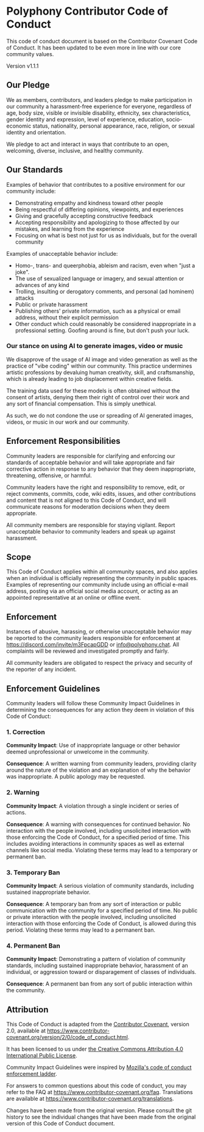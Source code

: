 # Polyphony Contributor Code of Conduct

This code of conduct document is based on the Contributor Covenant Code of Conduct. It has been
updated to be even more in line with our core community values.

Version v1.1.1

## Our Pledge

We as members, contributors, and leaders pledge to make participation in our
community a harassment-free experience for everyone, regardless of age, body
size, visible or invisible disability, ethnicity, sex characteristics, gender
identity and expression, level of experience, education, socio-economic status,
nationality, personal appearance, race, religion, or sexual identity
and orientation.

We pledge to act and interact in ways that contribute to an open, welcoming,
diverse, inclusive, and healthy community.

## Our Standards

Examples of behavior that contributes to a positive environment for our
community include:

- Demonstrating empathy and kindness toward other people
- Being respectful of differing opinions, viewpoints, and experiences
- Giving and gracefully accepting constructive feedback
- Accepting responsibility and apologizing to those affected by our mistakes,
  and learning from the experience
- Focusing on what is best not just for us as individuals, but for the
  overall community

Examples of unacceptable behavior include:

- Homo-, trans- and queerphobia, ableism and racism, even when "just a joke".
- The use of sexualized language or imagery, and sexual attention or
  advances of any kind
- Trolling, insulting or derogatory comments, and personal (ad hominem) attacks
- Public or private harassment
- Publishing others' private information, such as a physical or email
  address, without their explicit permission
- Other conduct which could reasonably be considered inappropriate in a
  professional setting. Goofing around is fine, but don't push your luck.

### Our stance on using AI to generate images, video or music

We disapprove of the usage of AI image and video generation as well as the practice of "vibe coding"
within our community. This practice undermines artistic professions by devaluing human creativity,
skill, and craftsmanship, which is already leading to job displacement within creative fields.

The training data used for these models is often obtained without the consent of artists, denying
them their right of control over their work and any sort of financial compensation. This is
simply unethical.

As such, we do not condone the use or spreading of AI generated images, videos, or music in our work
and our community.

## Enforcement Responsibilities

Community leaders are responsible for clarifying and enforcing our standards of
acceptable behavior and will take appropriate and fair corrective action in
response to any behavior that they deem inappropriate, threatening, offensive,
or harmful.

Community leaders have the right and responsibility to remove, edit, or reject
comments, commits, code, wiki edits, issues, and other contributions and content
that is not aligned to this Code of Conduct, and will communicate reasons for
moderation decisions when they deem appropriate.

All community members are responsible for staying vigilant. Report unacceptable behavior to
community leaders and speak up against harassment.

## Scope

This Code of Conduct applies within all community spaces, and also applies when
an individual is officially representing the community in public spaces.
Examples of representing our community include using an official e-mail address,
posting via an official social media account, or acting as an appointed
representative at an online or offline event.

## Enforcement

Instances of abusive, harassing, or otherwise unacceptable behavior may be
reported to the community leaders responsible for enforcement at
<https://discord.com/invite/m3FpcapGDD> or [info@polyphony.chat](mailto:info@polyphony.chat).
All complaints will be reviewed and investigated promptly and fairly.

All community leaders are obligated to respect the privacy and security of the
reporter of any incident.

## Enforcement Guidelines

Community leaders will follow these Community Impact Guidelines in determining
the consequences for any action they deem in violation of this Code of Conduct:

### 1. Correction

**Community Impact**: Use of inappropriate language or other behavior deemed
unprofessional or unwelcome in the community.

**Consequence**: A written warning from community leaders, providing
clarity around the nature of the violation and an explanation of why the
behavior was inappropriate. A public apology may be requested.

### 2. Warning

**Community Impact**: A violation through a single incident or series
of actions.

**Consequence**: A warning with consequences for continued behavior. No
interaction with the people involved, including unsolicited interaction with
those enforcing the Code of Conduct, for a specified period of time. This
includes avoiding interactions in community spaces as well as external channels
like social media. Violating these terms may lead to a temporary or
permanent ban.

### 3. Temporary Ban

**Community Impact**: A serious violation of community standards, including
sustained inappropriate behavior.

**Consequence**: A temporary ban from any sort of interaction or public
communication with the community for a specified period of time. No public or
private interaction with the people involved, including unsolicited interaction
with those enforcing the Code of Conduct, is allowed during this period.
Violating these terms may lead to a permanent ban.

### 4. Permanent Ban

**Community Impact**: Demonstrating a pattern of violation of community
standards, including sustained inappropriate behavior, harassment of an
individual, or aggression toward or disparagement of classes of individuals.

**Consequence**: A permanent ban from any sort of public interaction within
the community.

## Attribution

This Code of Conduct is adapted from the [Contributor Covenant][homepage],
version 2.0, available at
https://www.contributor-covenant.org/version/2/0/code_of_conduct.html.

It has been licensed to us under [the Creative Commons Attribution 4.0 International Public License](https://web.archive.org/web/20250323015123/https://github.com/EthicalSource/contributor_covenant/blob/release/LICENSE.md).

Community Impact Guidelines were inspired by [Mozilla's code of conduct
enforcement ladder](https://github.com/mozilla/diversity).

[homepage]: https://www.contributor-covenant.org

For answers to common questions about this code of conduct, you may refer to the FAQ at
https://www.contributor-covenant.org/faq. Translations are available at
https://www.contributor-covenant.org/translations.

Changes have been made from the original version. Please consult the git history to see the individual changes that have been
made from the original version of this Code of Conduct document.
